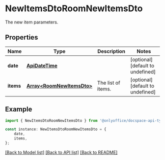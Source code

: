# NewItemsDtoRoomNewItemsDto

The new item parameters.

## Properties

Name | Type | Description | Notes
------------ | ------------- | ------------- | -------------
**date** | [**ApiDateTime**](ApiDateTime.md) |  | [optional] [default to undefined]
**items** | [**Array&lt;RoomNewItemsDto&gt;**](RoomNewItemsDto.md) | The list of items. | [optional] [default to undefined]

## Example

```typescript
import { NewItemsDtoRoomNewItemsDto } from '@onlyoffice/docspace-api-typescript';

const instance: NewItemsDtoRoomNewItemsDto = {
    date,
    items,
};
```

[[Back to Model list]](../README.md#documentation-for-models) [[Back to API list]](../README.md#documentation-for-api-endpoints) [[Back to README]](../README.md)
